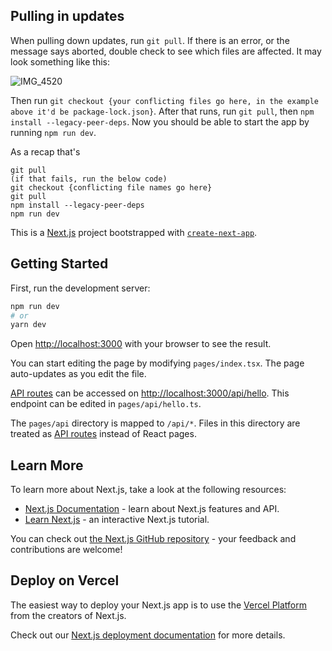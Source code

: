 ## Pulling in updates
When pulling down updates, run `git pull`. If there is an error, or the message says aborted, double check to see which files are affected. It may look something like this: 

![IMG_4520](https://user-images.githubusercontent.com/25466611/207184951-aedd18b9-c0a4-4a96-ac9b-70db4984e098.jpeg)

Then run `git checkout {your conflicting files go here, in the example above it'd be package-lock.json}`. After that runs, run `git pull`, then `npm install --legacy-peer-deps`. Now you should be able to start the app by running `npm run dev`.

As a recap that's
```
git pull
(if that fails, run the below code)
git checkout {conflicting file names go here}
git pull
npm install --legacy-peer-deps
npm run dev
```

This is a [Next.js](https://nextjs.org/) project bootstrapped with [`create-next-app`](https://github.com/vercel/next.js/tree/canary/packages/create-next-app).

## Getting Started

First, run the development server:

```bash
npm run dev
# or
yarn dev
```

Open [http://localhost:3000](http://localhost:3000) with your browser to see the result.

You can start editing the page by modifying `pages/index.tsx`. The page auto-updates as you edit the file.

[API routes](https://nextjs.org/docs/api-routes/introduction) can be accessed on [http://localhost:3000/api/hello](http://localhost:3000/api/hello). This endpoint can be edited in `pages/api/hello.ts`.

The `pages/api` directory is mapped to `/api/*`. Files in this directory are treated as [API routes](https://nextjs.org/docs/api-routes/introduction) instead of React pages.

## Learn More

To learn more about Next.js, take a look at the following resources:

- [Next.js Documentation](https://nextjs.org/docs) - learn about Next.js features and API.
- [Learn Next.js](https://nextjs.org/learn) - an interactive Next.js tutorial.

You can check out [the Next.js GitHub repository](https://github.com/vercel/next.js/) - your feedback and contributions are welcome!

## Deploy on Vercel

The easiest way to deploy your Next.js app is to use the [Vercel Platform](https://vercel.com/new?utm_medium=default-template&filter=next.js&utm_source=create-next-app&utm_campaign=create-next-app-readme) from the creators of Next.js.

Check out our [Next.js deployment documentation](https://nextjs.org/docs/deployment) for more details.
